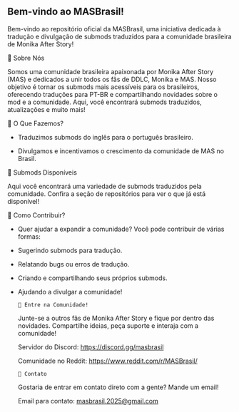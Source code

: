 ## Bem-vindo ao MASBrasil!

Bem-vindo ao repositório oficial da MASBrasil, uma iniciativa dedicada à tradução e divulgação de submods traduzidos para a comunidade brasileira de Monika After Story! 


   📌 Sobre Nós

  Somos uma comunidade brasileira apaixonada por Monika After Story (MAS) e dedicados a unir todos os fãs de DDLC, Monika e MAS. Nosso objetivo é tornar os submods mais acessíveis para os brasileiros, oferecendo traduções para PT-BR e compartilhando novidades sobre o mod e a comunidade. Aqui, você encontrará submods traduzidos, atualizações e muito mais!


   🌟 O Que Fazemos?

  - Traduzimos submods do inglês para o português brasileiro.

  - Divulgamos e incentivamos o crescimento da comunidade de MAS no Brasil.


  📂 Submods Disponíveis

  Aqui você encontrará uma variedade de submods traduzidos pela comunidade. Confira a seção de repositórios para ver o que já está disponível!


   🤝 Como Contribuir?

  - Quer ajudar a expandir a comunidade? Você pode contribuir de várias formas:

  - Sugerindo submods para tradução.

  - Relatando bugs ou erros de tradução.

  - Criando e compartilhando seus próprios submods.

  - Ajudando a divulgar a comunidade!



        📢 Entre na Comunidade!
     Junte-se a outros fãs de Monika After Story e fique por dentro das novidades. Compartilhe ideias, peça suporte e interaja com a comunidade!

     Servidor do Discord: https://discord.gg/masbrasil

     Comunidade no Reddit: https://www.reddit.com/r/MASBrasil/


        📩 Contato

     Gostaria de entrar em contato direto com a gente? Mande um email!

     Email para contato: masbrasil.2025@gmail.com
